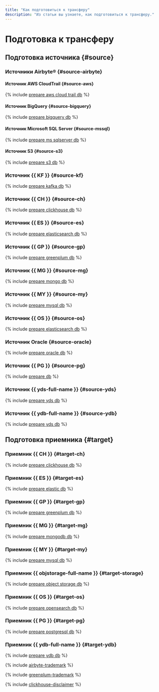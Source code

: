 ```yaml
---
title: "Как подготовиться к трансферу"
description: "Из статьи вы узнаете, как подготовиться к трансферу."
---
```


# Подготовка к трансферу

## Подготовка источника {#source}

### Источники Airbyte® {#source-airbyte}

#### Источник AWS CloudTrail {#source-aws}

{% include [prepare aws cloud trail db](../../_includes/data-transfer/endpoints/sources/aws-cloudtrail-prepare.md) %}

#### Источник BigQuery {#source-bigquery}

{% include [prepare bigquery db](../../_includes/data-transfer/endpoints/sources/bigquery-prepare.md) %}

#### Источник Microsoft SQL Server {#source-mssql}

{% include [prepare ms sqlserver db](../../_includes/data-transfer/endpoints/sources/ms-sqlserver-prepare.md) %}

#### Источник S3 {#source-s3}

{% include [prepare s3 db](../../_includes/data-transfer/endpoints/sources/s3-prepare.md) %}


### Источник {{ KF }} {#source-kf}

{% include [prepare kafka db](../../_includes/data-transfer/endpoints/sources/kafka.md) %}

### Источник {{ CH }} {#source-ch}

{% include [prepare clickhouse db](../../_includes/data-transfer/endpoints/sources/clickhouse-prepare.md) %}

### Источник {{ ES }} {#source-es}

{% include [prepare elasticsearch db](../../_includes/data-transfer/endpoints/sources/elasticsearch-prepare.md) %}

### Источник {{ GP }} {#source-gp}

{% include [prepare greenplum db](../../_includes/data-transfer/endpoints/sources/greenplum-prepare.md) %}


### Источник {{ MG }} {#source-mg}

{% include [prepare mongo db](../../_includes/data-transfer/endpoints/sources/mongodb-prepare.md) %}

### Источник {{ MY }} {#source-my}

{% include [prepare mysql db](../../_includes/data-transfer/endpoints/sources/mysql-prepare.md) %}

### Источник {{ OS }} {#source-os}

{% include [prepare elasticsearch db](../../_includes/data-transfer/endpoints/sources/opensearch-prepare.md) %}

### Источник Oracle {#source-oracle}

{% include [prepare oracle db](../../_includes/data-transfer/endpoints/sources/oracle-prepare.md) %}

### Источник {{ PG }} {#source-pg}

{% include [prepare db](../../_includes/data-transfer/endpoints/sources/pg-prepare.md) %}


### Источник {{ yds-full-name }} {#source-yds}

{% include [prepare yds db](../../_includes/data-transfer/endpoints/sources/yds-prepare.md) %}


### Источник {{ ydb-full-name }} {#source-ydb}

{% include [prepare yds db](../../_includes/data-transfer/endpoints/sources/ydb-prepare.md) %}

## Подготовка приемника {#target}

### Приемник {{ CH }} {#target-ch}

{% include [prepare clickhouse db](../../_includes/data-transfer/endpoints/targets/clickhouse-prepare.md) %}

### Приемник {{ ES }} {#target-es}

{% include [prepare elastic db](../../_includes/data-transfer/endpoints/targets/elasticsearch-prepare.md) %}

### Приемник {{ GP }} {#target-gp}

{% include [prepare greenplum db](../../_includes/data-transfer/endpoints/targets/greenplum-prepare.md) %}


### Приемник {{ MG }} {#target-mg}

{% include [prepare mongodb db](../../_includes/data-transfer/endpoints/targets/mongodb-prepare.md) %}

### Приемник {{ MY }} {#target-my}

{% include [prepare mysql db](../../_includes/data-transfer/endpoints/targets/mysql-prepare.md) %}

### Приемник {{ objstorage-full-name }} {#target-storage}

{% include [prepare object storage db](../../_includes/data-transfer/endpoints/targets/object-storage-prepare.md) %}

### Приемник {{ OS }} {#target-os}

{% include [prepare opensearch db](../../_includes/data-transfer/endpoints/targets/opensearch-prepare.md) %}

### Приемник {{ PG }} {#target-pg}

{% include [prepare postgresql db](../../_includes/data-transfer/endpoints/targets/pg-prepare.md) %}


### Приемник {{ ydb-full-name }} {#target-ydb}

{% include [prepare ydb db](../../_includes/data-transfer/endpoints/targets/ydb-prepare.md) %}

{% include [airbyte-trademark](../../_includes/data-transfer/airbyte-trademark.md) %}

{% include [greenplum-trademark](../../_includes/mdb/mgp/trademark.md) %}


{% include [clickhouse-disclaimer](../../_includes/clickhouse-disclaimer.md) %}